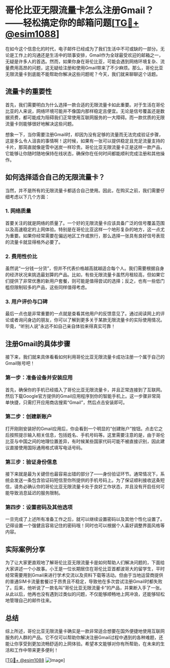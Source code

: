 # 哥伦比亚无限流量卡怎么注册Gmail？——轻松搞定你的邮箱问题[[TG💪+ @esim1088](https://t.me/s/esim1088)]

在如今这个信息化的时代，电子邮件已经成为了我们生活中不可或缺的一部分。无论是工作上的沟通还是生活中的琐事安排，Gmail作为全球最受欢迎的邮箱之一，无疑是许多人的首选。然而，如果你身在哥伦比亚，可能会遇到网络环境复杂、流量费用高昂的问题，这无疑给注册和使用Gmail带来了不少麻烦。那么，哥伦比亚无限流量卡到底能不能帮助你解决这些问题呢？今天，我们就来聊聊这个话题。

## 流量卡的重要性

首先，我们需要明白为什么选择一款合适的无限流量卡如此重要。对于生活在哥伦比亚的人来说，网络环境可能并不像国内那样稳定且便宜。无论是信号覆盖还是数据资费，都可能成为阻碍我们正常使用互联网服务的一大障碍。而一款优质的无限流量卡则能够很好地解决这些问题。

想象一下，当你需要注册Gmail时，却因为没有足够的流量而无法完成验证步骤，这是多么令人沮丧的事情啊！这时候，如果有一张可以提供稳定且充足流量支持的卡片，那简直就像是雪中送炭一样珍贵。哥伦比亚无限流量卡正是这样一款产品，它能够让你随时随地保持在线状态，确保你在任何时间都能顺利完成注册和其他操作。

## 如何选择适合自己的无限流量卡？

当然，并不是所有的无限流量卡都适合自己使用。因此，在购买之前，我们需要仔细考虑以下几个方面：

### 1. 网络质量

首要关注的就是网络的质量了。一个好的无限流量卡应该具备广泛的信号覆盖范围以及高速稳定的上网体验。特别是在哥伦比亚这样一个地形复杂的地方，这一点尤为重要。如果你经常需要在偏远地区工作或旅行，那么选择一张具有良好信号表现的流量卡就显得格外必要了。

### 2. 费用性价比

虽然说“一分钱一分货”，但并不代表价格越高就越适合每个人。我们需要根据自身的经济状况来挑选最划算的产品。比如，有些无限流量卡虽然月租较高，但如果它们提供了非常优惠的新用户套餐，则可能是值得尝试的选择；反之，也有一些低门槛但限制较多的产品，这些同样值得考虑。

### 3. 用户评价与口碑

最后一点也是非常重要的一点就是查看其他用户的反馈意见了。通过阅读网上的评论或者询问身边的朋友，你可以了解到更多关于某款无限流量卡的实际使用情况。毕竟，“听别人说”永远不如自己亲自体验来得真实可靠！

## 注册Gmail的具体步骤

接下来，我们就来具体看看如何利用哥伦比亚无限流量卡成功注册一个属于自己的Gmail账号吧！

### 第一步：准备设备并安装应用

首先，确保你的手机已经插入了哥伦比亚无限流量卡，并且正常连接到了互联网。然后下载Google官方提供的Gmail应用程序到你的智能手机上。这一步骤非常简单快捷，只需打开应用商店搜索“Gmail”，然后点击安装即可。

### 第二步：创建新账户

打开刚刚安装好的Gmail应用后，你会看到一个明显的“创建账户”按钮。点击它之后按照提示输入相关信息，包括姓名、手机号码等。这里需要注意的是，由于哥伦比亚与中国之间的地理位置差异，有时候某些国家代码可能不被直接识别，因此建议直接使用国际通用格式填写电话号码。

### 第三步：验证身份信息

接下来就是最为关键但也最容易出错的部分了——身份验证环节。通常情况下，系统会发送一条包含验证码短信至你所提供的手机号码上。为了保证顺利接收这条短信，请务必确认你的哥伦比亚无限流量卡处于良好工作状态，并且没有开启任何可能导致消息延迟的服务限制。

### 第四步：设置密码及其他选项

一旦完成了上述所有准备工作之后，就可以继续设置密码以及其他个性化设置了。记得设置一个强健且容易记住的密码哦！同时也可以根据个人喜好调整界面风格等内容。

## 实际案例分享

为了让大家更直观地了解哥伦比亚无限流量卡是如何帮助人们解决问题的，下面给大家讲述一个小故事。小王是一位长期居住在哥伦比亚首都波哥大的留学生，平时经常需要用到Gmail来进行学术交流以及资料下载等活动。但由于当地运营商提供的普通SIM卡流量套餐过于昂贵且不稳定，导致他在多次尝试注册Gmail时都失败了。后来，他听说了一款名叫“哥伦比亚无限流量卡”的产品，并果断入手了一张。从此以后，他再也没有遇到过类似的问题，不仅能够顺畅地上网冲浪，还能够轻松地管理自己的邮件往来。

## 总结

综上所述，哥伦比亚无限流量卡确实是一款非常适合想要在国外便捷地使用互联网服务的人群的产品。它不仅可以帮助你解决注册Gmail过程中遇到的各种难题，还能让你享受到更加流畅舒适的上网体验。希望本文能够对你有所帮助，在未来的生活和工作中带来更多便利！

[[TG💪+ @esim1088](https://t.me/s/esim1088) ![Image](https://i.postimg.cc/4NQfJmqS/Snipaste-2025-05-13-00-14-12.png)]
